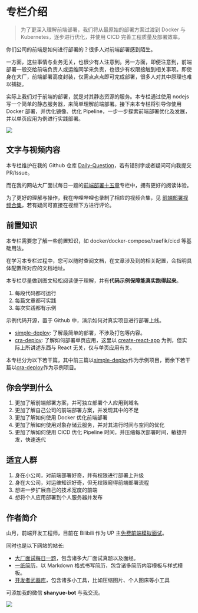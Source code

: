 # 专栏介绍

> 为了更深入理解前端部署，我们将从最原始的部署方案过渡到 Docker 与 Kubernetes，逐步进行优化，并使用 CICD 完善工程质量及部署效率。

你们公司的前端是如何进行部署的？很多人对前端部署感到陌生。

一方面，这些事情与业务无关，也很少有人注意到。另一方面，即便注意到，前端部署一般交给前端负责人或运维同学来负责，也很少有权限接触到相关事项。即使身在大厂，前端部署高度封装，仅需点点点即可完成部署，很多人对其中原理也难以捕捉。

实际上我们对于前端的部署，就是对其静态资源的服务。本专栏通过使用 nodejs 写一个简单的静态服务器，来简单理解前端部署。接下来本专栏将引导你使用 Docker 部署，并优化镜像、优化 Pipeline，一步一步探索前端部署优化及发展，并以单页应用为例进行实践部署。

![](https://static.shanyue.tech/images/23-07-18/clipboard-1629.a8b884.webp)

## 文字与视频内容

本专栏维护在我的 Github 仓库 [Daily-Question](https://github.com/shfshanyue/Daily-Question)，若有错别字或者疑问可向我提交 PR/Issue。

而在我的网站大厂面试每日一题的[前端部署十五章](https://q.shanyue.tech/deploy/)专栏中，拥有更好的阅读体验。

为了更好的理解与操作，我在哔哩哔哩也录制了相应的视频合集，见 [前端部署视频合集](https://www.bilibili.com/video/BV1AY4y1671e/)，若有疑问可直接在视频下方进行评论。

## 前置知识

本专栏需要您了解一些前置知识，如 docker/docker-compose/traefik/cicd 等基础用法。

在学习本专栏过程中，您可以随时查阅文档，在文章涉及到的相关配置，会指明具体配置所对应的文档地址。

本专栏尽量做到图文轻松阅读便于理解，并有**代码示例保障能真实跑得起来**。

1. 每段代码都可运行
1. 每篇文章都可实践
1. 每次实践都有示例

示例代码开源，置于 Github 中，演示如何对真实项目进行部署上线。

+ [simple-deploy](https://github.com/shfshanyue/simple-deploy): 了解最简单的部署，不涉及打包等内容。
+ [cra-deploy](https://github.com/shfshanyue/cra-deploy): 了解如何部署单页应用，这里以 [create-react-app](https://github.com/facebook/create-react-app) 为例，但实际上所讲述东西与 React 无关，仅与单页应用有关。

本专栏分为以下若干篇，其中前三篇以[simple-deploy](https://github.com/shfshanyue/simple-deploy)作为示例项目，而余下若干篇以[cra-deploy](https://github.com/shfshanyue/cra-deploy)作为示例项目。

## 你会学到什么

1. 更加了解前端部署方案，并可独立部署个人应用到域名
1. 更加了解自己公司的前端部署方案，并发现其中的不足
1. 更加了解如何使用 Docker 优化前端部署
1. 更加了解如何使用对象存储云服务，并对其进行时间与空间的优化
1. 更加了解如何使用 CICD 优化 Pipeline 时间，并压缩每次部署时间，敏捷开发，快速迭代

## 适宜人群

1. 身在小公司，对前端部署好奇，并有权限进行部署上升级
1. 身在大公司，对运维知识好奇，但无权限窥得前端部署流程
1. 想进一步扩展自己的技术宽度的前端
1. 想将个人应用部署到个人服务器并发布

## 作者简介

山月，前端开发工程师，目前在 Bilibili 作为 UP 主[免费前端模拟面试](https://q.shanyue.tech/mock/)。

同时也是以下网站的站长:

+ [大厂面试每日一题](https://q.shanyue.tech)，包含诸多大厂面试真题以及面经。
+ [一纸简历](https://cv.devtool.tech)，以 Markdown 格式书写简历，包含诸多简历内容模板与样式模板。
+ [开发者武器库](https://devtool.tech/)，包含诸多小工具，比如压缩图片、个人图床等小工具

可添加我的微信 **shanyue-bot** 与我交流。

![](https://static.shanyue.tech/images/22-05-18/clipboard-8626.a61f42.webp)

